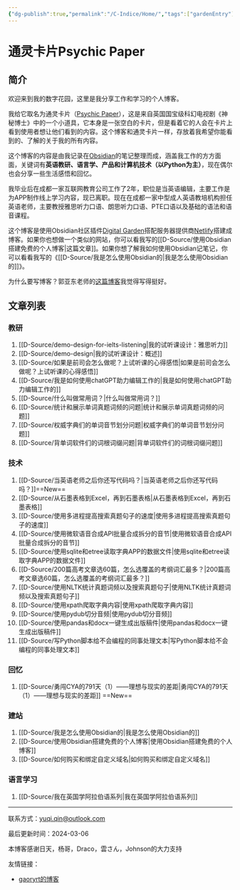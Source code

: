 ```yaml
---
{"dg-publish":true,"permalink":"/C-Indice/Home/","tags":["gardenEntry"],"created":"2023-09-21T09:27:51.000+08:00"}
---
```


# 通灵卡片Psychic Paper

## 简介
欢迎来到我的数字花园，这里是我分享工作和学习的个人博客。

我给它取名为通灵卡片（[Psychic Paper](https://tardis.fandom.com/wiki/Psychic_paper)），这是来自英国国宝级科幻电视剧《神秘博士》中的一个小道具，它本身是一张空白的卡片，但是看着它的人会在卡片上看到使用者想让他们看到的内容。这个博客和通灵卡片一样，存放着我希望你能看到的、了解的关于我的所有内容。

这个博客的内容是由我记录在[Obsidian](https://obsidian.md)的笔记整理而成，涵盖我工作的方方面面，关键词有**英语教研、语言学、产品和计算机技术（以Python为主）**，现在偶尔也会分享一些生活感悟和回忆。

我毕业后在成都一家互联网教育公司工作了2年，职位是当英语编辑，主要工作是为APP制作线上学习内容，现已离职。现在在成都一家中型成人英语教培机构担任英语老师，主要教授雅思听力口语、朗思听力口语、PTE口语以及基础的语法和语音课程。

这个博客是使用Obsidian社区插件[Digital Garden](https://github.com/obsidianMkdocs/obsidian-github-publisher)搭配服务器提供商[Netlify](https://app.netlify.com/teams/yuqiqin-a/overview)搭建成博客。如果你也想做一个类似的网站，你可以看我写的[[D-Source/使用Obsidian搭建免费的个人博客\|这篇文章]]。如果你想了解我如何使用Obsidian记笔记，你可以看看我写的《[[D-Source/我是怎么使用Obsidian的\|我是怎么使用Obsidian的]]》。

为什么要写博客？郭亚东老师的[这篇博客](https://www.dannyguo.com/blog/why-i-blog)我觉得写得挺好。


## 文章列表
### 教研
1. [[D-Source/demo-design-for-ielts-listening\|我的试听课设计：雅思听力]] 
2. [[D-Source/demo-design\|我的试听课设计：概述]] 
3. [[D-Source/如果是前司会怎么做呢？上试听课的心得感悟\|如果是前司会怎么做呢？上试听课的心得感悟]] 
4. [[D-Source/我是如何使用chatGPT助力编辑工作的\|我是如何使用chatGPT助力编辑工作的]] 
5. [[D-Source/什么叫做常用词？\|什么叫做常用词？]] 
6. [[D-Source/统计和展示单词真题词频的问题\|统计和展示单词真题词频的问题]] 
7. [[D-Source/权威字典们的单词音节划分问题\|权威字典们的单词音节划分问题]]
8. [[D-Source/背单词软件们的词根词缀问题\|背单词软件们的词根词缀问题]]

### 技术
1. [[D-Source/当英语老师之后你还写代码吗？\|当英语老师之后你还写代码吗？]]==New==
2. [[D-Source/从石墨表格到Excel，再到石墨表格\|从石墨表格到Excel，再到石墨表格]] 
3. [[D-Source/使用多进程提高搜索真题句子的速度\|使用多进程提高搜索真题句子的速度]]
4. [[D-Source/使用微软语音合成API批量合成拆分的音节\|使用微软语音合成API批量合成拆分的音节]] 
5. [[D-Source/使用sqlite和etree读取字典APP的数据文件\|使用sqlite和etree读取字典APP的数据文件]] 
6. [[D-Source/200篇高考文章选60篇，怎么选覆盖的考纲词汇最多？\|200篇高考文章选60篇，怎么选覆盖的考纲词汇最多？]]  
7. [[D-Source/使用NLTK统计真题词频以及搜索真题句子\|使用NLTK统计真题词频以及搜索真题句子]]
8. [[D-Source/使用xpath爬取字典内容\|使用xpath爬取字典内容]]
9. [[D-Source/使用pydub切分音频\|使用pydub切分音频]]
10. [[D-Source/使用pandas和docx一键生成出版稿件\|使用pandas和docx一键生成出版稿件]]
11. [[D-Source/写Python脚本给不会编程的同事处理文本\|写Python脚本给不会编程的同事处理文本]]

### 回忆
1. [[D-Source/勇闯CYA的791天（1）——理想与现实的差距\|勇闯CYA的791天（1）——理想与现实的差距]] ==New==

###  建站
1. [[D-Source/我是怎么使用Obsidian的\|我是怎么使用Obsidian的]] 
2.  [[D-Source/使用Obsidian搭建免费的个人博客\|使用Obsidian搭建免费的个人博客]]
3. [[D-Source/如何购买和绑定自定义域名\|如何购买和绑定自定义域名]]

### 语言学习
1. [[D-Source/我在英国学阿拉伯语系列\|我在英国学阿拉伯语系列]]


---
联系方式：yuqi.qin@outlook.com

最后更新时间：2024-03-06

本博客感谢日天，杨哥，Draco，雲さん，Johnson的大力支持

友情链接：
- [gaoryrt的博客](https://gaoryrt.com/)